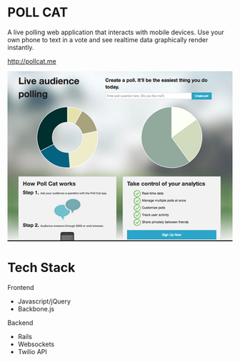 POLL CAT
========
A live polling web application that interacts with mobile devices. Use your own phone to text in a vote and see realtime data graphically render instantly.

http://pollcat.me

![ScreenShot](/app/assets/images/pollcatscreenshot.png)

Tech Stack
=========
Frontend
* Javascript/jQuery
* Backbone.js

Backend
* Rails
* Websockets
* Twilio API


